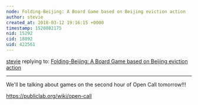 ```yaml
---
node: Folding-Beijing: A Board Game based on Beijing eviction action
author: stevie
created_at: 2018-03-12 19:16:15 +0000
timestamp: 1520882175
nid: 15292
cid: 18892
uid: 422561
---
```




[stevie](../profile/stevie) replying to: [Folding-Beijing: A Board Game based on Beijing eviction action](../notes/shanlter/12-04-2017/folding-beijing-a-board-game-based-on-beijing-eviction-action)

----
We'll be talking about games on the second hour of Open Call tomorrow!!! 

https://publiclab.org/wiki/open-call